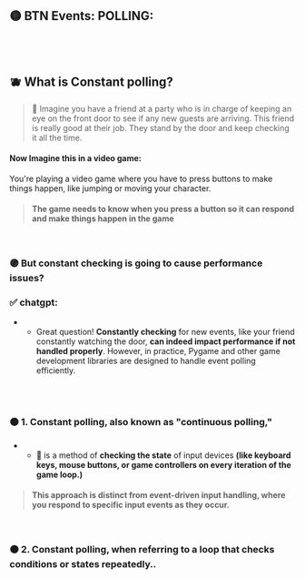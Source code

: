 ## 🟡  BTN Events: POLLING:

<br>

<br>

## 🫐 What is Constant polling?

> 🧸 Imagine you have a friend at a party who is in charge of keeping an eye on the front door to see if any new guests are arriving. This friend is really good at their job. They stand by the door and keep checking it all the time.

#### Now Imagine this in a video game:

You're playing a video game where you have to press buttons to make things happen, like jumping or moving your character.

> #### The game needs to know when you press a button so it can respond and make things happen in the game


<br>

### 🟣 But constant checking is going to cause performance issues?

### ✅  chatgpt:

- - Great question! **Constantly checking** for new events, like your friend constantly watching the door, **can indeed impact performance if not handled properly**. However, in practice, Pygame and other game development libraries are designed to handle event polling efficiently.

<br>
<br>

### 🟠 1. Constant polling, also known as "continuous polling,"

- - 📌  is a method of **checking the state** of input devices **(like keyboard keys, mouse buttons, or game controllers on every iteration of the game loop.)**

> #### This approach is distinct from event-driven input handling, where you respond to specific input events as they occur.

<br>

### 🟠 2. Constant polling, when referring to a loop that checks conditions or states repeatedly..


<br>
<br>


